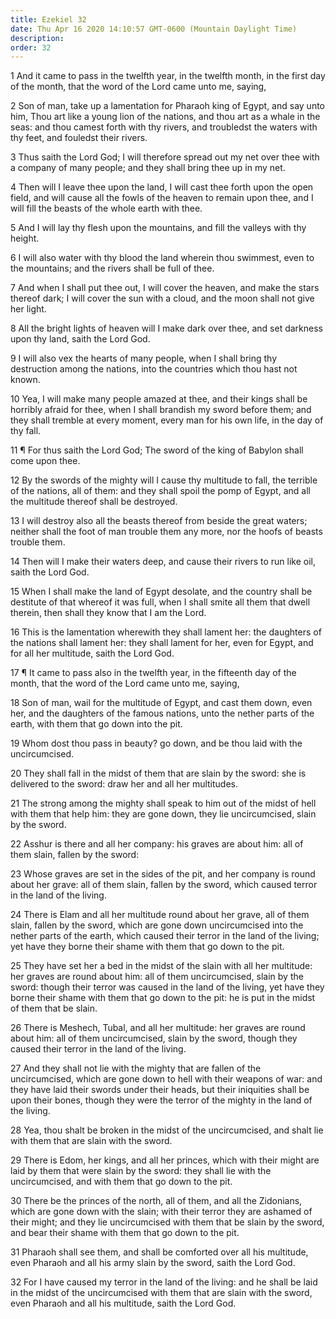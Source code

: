 ```yaml
---
title: Ezekiel 32
date: Thu Apr 16 2020 14:10:57 GMT-0600 (Mountain Daylight Time)
description: 
order: 32
---
```


<p>
  1 And it came to pass in the twelfth year, in the twelfth month, in the first
  day of the month, that the word of the Lord came unto me, saying,
</p>
<p>
  2 Son of man, take up a lamentation for Pharaoh king of Egypt, and say unto
  him, Thou art like a young lion of the nations, and thou art as a whale in the
  seas: and thou camest forth with thy rivers, and troubledst the waters with
  thy feet, and fouledst their rivers.
</p>
<p>
  3 Thus saith the Lord God; I will therefore spread out my net over thee with a
  company of many people; and they shall bring thee up in my net.
</p>
<p>
  4 Then will I leave thee upon the land, I will cast thee forth upon the open
  field, and will cause all the fowls of the heaven to remain upon thee, and I
  will fill the beasts of the whole earth with thee.
</p>
<p>
  5 And I will lay thy flesh upon the mountains, and fill the valleys with thy
  height.
</p>
<p>
  6 I will also water with thy blood the land wherein thou swimmest, even to the
  mountains; and the rivers shall be full of thee.
</p>
<p>
  7 And when I shall put thee out, I will cover the heaven, and make the stars
  thereof dark; I will cover the sun with a cloud, and the moon shall not give
  her light.
</p>
<p>
  8 All the bright lights of heaven will I make dark over thee, and set darkness
  upon thy land, saith the Lord God.
</p>
<p>
  9 I will also vex the hearts of many people, when I shall bring thy
  destruction among the nations, into the countries which thou hast not known.
</p>
<p>
  10 Yea, I will make many people amazed at thee, and their kings shall be
  horribly afraid for thee, when I shall brandish my sword before them; and they
  shall tremble at every moment, every man for his own life, in the day of thy
  fall.
</p>
<p>
  11 &#xB6; For thus saith the Lord God; The sword of the king of Babylon shall
  come upon thee.
</p>
<p>
  12 By the swords of the mighty will I cause thy multitude to fall, the
  terrible of the nations, all of them: and they shall spoil the pomp of Egypt,
  and all the multitude thereof shall be destroyed.
</p>
<p>
  13 I will destroy also all the beasts thereof from beside the great waters;
  neither shall the foot of man trouble them any more, nor the hoofs of beasts
  trouble them.
</p>
<p>
  14 Then will I make their waters deep, and cause their rivers to run like oil,
  saith the Lord God.
</p>
<p>
  15 When I shall make the land of Egypt desolate, and the country shall be
  destitute of that whereof it was full, when I shall smite all them that dwell
  therein, then shall they know that I am the Lord.
</p>
<p>
  16 This is the lamentation wherewith they shall lament her: the daughters of
  the nations shall lament her: they shall lament for her, even for Egypt, and
  for all her multitude, saith the Lord God.
</p>
<p>
  17 &#xB6; It came to pass also in the twelfth year, in the fifteenth day of
  the month, that the word of the Lord came unto me, saying,
</p>
<p>
  18 Son of man, wail for the multitude of Egypt, and cast them down, even her,
  and the daughters of the famous nations, unto the nether parts of the earth,
  with them that go down into the pit.
</p>
<p>
  19 Whom dost thou pass in beauty? go down, and be thou laid with the
  uncircumcised.
</p>
<p>
  20 They shall fall in the midst of them that are slain by the sword: she is
  delivered to the sword: draw her and all her multitudes.
</p>
<p>
  21 The strong among the mighty shall speak to him out of the midst of hell
  with them that help him: they are gone down, they lie uncircumcised, slain by
  the sword.
</p>
<p>
  22 Asshur is there and all her company: his graves are about him: all of them
  slain, fallen by the sword:
</p>
<p>
  23 Whose graves are set in the sides of the pit, and her company is round
  about her grave: all of them slain, fallen by the sword, which caused terror
  in the land of the living.
</p>
<p>
  24 There is Elam and all her multitude round about her grave, all of them
  slain, fallen by the sword, which are gone down uncircumcised into the nether
  parts of the earth, which caused their terror in the land of the living; yet
  have they borne their shame with them that go down to the pit.
</p>
<p>
  25 They have set her a bed in the midst of the slain with all her multitude:
  her graves are round about him: all of them uncircumcised, slain by the sword:
  though their terror was caused in the land of the living, yet have they borne
  their shame with them that go down to the pit: he is put in the midst of them
  that be slain.
</p>
<p>
  26 There is Meshech, Tubal, and all her multitude: her graves are round about
  him: all of them uncircumcised, slain by the sword, though they caused their
  terror in the land of the living.
</p>
<p>
  27 And they shall not lie with the mighty that are fallen of the
  uncircumcised, which are gone down to hell with their weapons of war: and they
  have laid their swords under their heads, but their iniquities shall be upon
  their bones, though they were the terror of the mighty in the land of the
  living.
</p>
<p>
  28 Yea, thou shalt be broken in the midst of the uncircumcised, and shalt lie
  with them that are slain with the sword.
</p>
<p>
  29 There is Edom, her kings, and all her princes, which with their might are
  laid by them that were slain by the sword: they shall lie with the
  uncircumcised, and with them that go down to the pit.
</p>
<p>
  30 There be the princes of the north, all of them, and all the Zidonians,
  which are gone down with the slain; with their terror they are ashamed of
  their might; and they lie uncircumcised with them that be slain by the sword,
  and bear their shame with them that go down to the pit.
</p>
<p>
  31 Pharaoh shall see them, and shall be comforted over all his multitude, even
  Pharaoh and all his army slain by the sword, saith the Lord God.
</p>
<p>
  32 For I have caused my terror in the land of the living: and he shall be laid
  in the midst of the uncircumcised with them that are slain with the sword,
  even Pharaoh and all his multitude, saith the Lord God.
</p>
